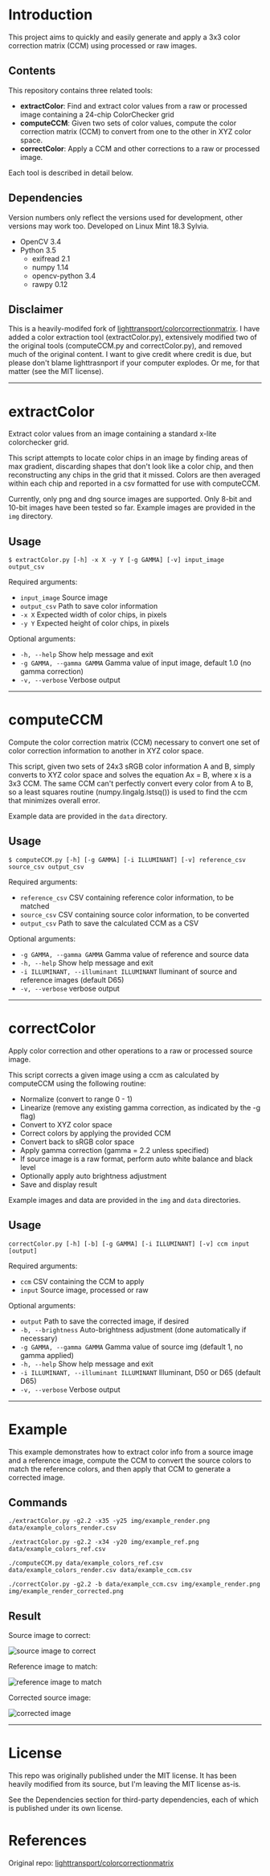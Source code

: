 # Introduction
This project aims to quickly and easily generate and apply a 3x3 color correction matrix (CCM) using processed or raw images.

## Contents
This repository contains three related tools:
- **extractColor**: Find and extract color values from a raw or processed image containing a 24-chip ColorChecker grid
- **computeCCM**: Given two sets of color values, compute the color correction matrix (CCM) to convert from one to the other in XYZ color space.
- **correctColor**: Apply a CCM and other corrections to a raw or processed image.

Each tool is described in detail below.

## Dependencies
Version numbers only reflect the versions used for development, other versions may work too. Developed on Linux Mint 18.3 Sylvia.
- OpenCV 3.4
- Python 3.5
    - exifread 2.1
    - numpy 1.14
    - opencv-python 3.4
    - rawpy 0.12

## Disclaimer
This is a heavily-modifed fork of [lighttransport/colorcorrectionmatrix](https://github.com/lighttransport/colorcorrectionmatrix). I have added a color extraction tool (extractColor.py), extensively modified two of the original tools (computeCCM.py and correctColor.py), and removed much of the original content. I want to give credit where credit is due, but please don't blame lighttrasnport if your computer explodes. Or me, for that matter (see the MIT license).

---

# extractColor
Extract color values from an image containing a standard x-lite colorchecker grid.

This script attempts to locate color chips in an image by finding areas of max gradient, discarding shapes that don't look like a color chip, and then reconstructing any chips in the grid that it missed. Colors are then averaged within each chip and reported in a csv formatted for use with computeCCM.

Currently, only png and dng source images are supported. Only 8-bit and 10-bit images have been tested so far. Example images are provided in the `img` directory.

## Usage
``` shell
$ extractColor.py [-h] -x X -y Y [-g GAMMA] [-v] input_image output_csv
```
Required arguments:
- `input_image` Source image
- `output_csv` Path to save color information
- `-x X` Expected width of color chips, in pixels
- `-y Y` Expected height of color chips, in pixels

Optional arguments:
- `-h, --help` Show help message and exit
- `-g GAMMA, --gamma GAMMA` Gamma value of input image, default 1.0 (no gamma correction)
- `-v, --verbose` Verbose output

---

# computeCCM
Compute the color correction matrix (CCM) necessary to convert one set of color correction information to another in XYZ color space.

This script, given two sets of 24x3 sRGB color information A and B, simply converts to XYZ color space and solves the equation Ax = B, where x is a 3x3 CCM. The same CCM can't perfectly convert every color from A to B, so a least squares routine (numpy.lingalg.lstsq()) is used to find the ccm that minimizes overall error.

Example data are provided in the `data` directory.

## Usage
``` shell
$ computeCCM.py [-h] [-g GAMMA] [-i ILLUMINANT] [-v] reference_csv source_csv output_csv
```
Required arguments:
- `reference_csv` CSV containing reference color information, to be matched
- `source_csv` CSV containing source color information, to be converted
- `output_csv` Path to save the calculated CCM as a CSV

Optional arguments:
- `-g GAMMA, --gamma GAMMA` Gamma value of reference and source data
- `-h, --help` Show help message and exit
- `-i ILLUMINANT, --illuminant ILLUMINANT` lluminant of source and reference images (default D65)
- `-v, --verbose` verbose output

---

# correctColor
Apply color correction and other operations to a raw or processed source image.

This script corrects a given image using a ccm as calculated by computeCCM using the following routine:
- Normalize (convert to range 0 - 1)
- Linearize (remove any existing gamma correction, as indicated by the -g flag)
- Convert to XYZ color space
- Correct colors by applying the provided CCM
- Convert back to sRGB color space
- Apply gamma correction (gamma = 2.2 unless specified)
- If source image is a raw format, perform auto white balance and black level
- Optionally apply auto brightness adjustment
- Save and display result

Example images and data are provided in the `img` and `data` directories.

## Usage
``` shell
correctColor.py [-h] [-b] [-g GAMMA] [-i ILLUMINANT] [-v] ccm input [output]
```
Required arguments:
- `ccm` CSV containing the CCM to apply
- `input` Source image, processed or raw

Optional arguments:
- `output` Path to save the corrected image, if desired
- `-b, --brightness` Auto-brightness adjustment (done automatically if necessary)
- `-g GAMMA, --gamma GAMMA` Gamma value of source img (default 1, no gamma applied)
- `-h, --help` Show help message and exit
- `-i ILLUMINANT, --illuminant ILLUMINANT` Illuminant, D50 or D65 (default D65)
- `-v, --verbose` Verbose output

---

# Example
This example demonstrates how to extract color info from a source image and a reference image, compute the CCM to convert the source colors to match the reference colors, and then apply that CCM to generate a corrected image.

## Commands
``` shell
./extractColor.py -g2.2 -x35 -y25 img/example_render.png data/example_colors_render.csv

./extractColor.py -g2.2 -x34 -y20 img/example_ref.png data/example_colors_ref.csv

./computeCCM.py data/example_colors_ref.csv data/example_colors_render.csv data/example_ccm.csv

./correctColor.py -g2.2 -b data/example_ccm.csv img/example_render.png img/example_render_corrected.png
```

## Result
Source image to correct:

![source image to correct](./img/example_render.png)

Reference image to match:

![reference image to match](./img/example_ref.png)

Corrected source image:

![corrected image](./img/example_render_corrected.png)

---

# License
This repo was originally published under the MIT license. It has been heavily modified from its source, but I'm leaving the MIT license as-is.

See the Dependencies section for third-party dependencies, each of which is published under its own license.

# References
Original repo: [lighttransport/colorcorrectionmatrix](https://github.com/lighttransport/colorcorrectionmatrix)
